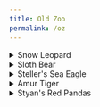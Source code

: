 ```yaml
---
title: Old Zoo
permalink: /oz
---
```


<details><summary>Snow Leopard</summary>
  <br>
Zoo Boise has one snow leopard:
  <br>
- Sabu
  <br>
  <br>
<img src="pics/sabu.jpg" class="inline"/>
</details>

<details><summary>Sloth Bear</summary>
  <br>
Zoo Boise has one sloth bear:
  <br>
- Paji is a female sloth bear. She is often moody, and only does things if she wants to. The Sloth Bear Encounter is an opportunity to feed her mealworms through a tube, but she frequently chooses not to participate, or takes a lot of coaxing to do so.
  <br>
  <br>
<img src="pics/paji.jpg" class="inline"/>
</details>

<details><summary>Steller's Sea Eagle</summary>
  <br>
Zoo Boise has one sea eagle:
  <br>
- Vlad is a male sea eagle. He can occasionally be heard screeching, which is audible throughout the surrounding areas.
  <br>
  <br>
<img src="pics/vlad.jpg" class="inline"/>
</details>

<details><summary>Amur Tiger</summary>
  <br>
Zoo Boise has one tiger:
  <br>
- Akasha is an older female tiger. She moved to the zoo when she was no longer able to participate in an SSP (Species Surival Plan). She lives here because our zoo can't support cubs, and that opens up a space for cub-bearing females at other institutions.
  <br>
  <br>
  Akasha's chuffing:
  <br>
  <audio controls>
  <source src="sounds/akasha.ogg" type="audio/ogg">
  <source src="sounds/akasha.mp3" type="audio/mpeg">
Your browser does not support the audio element.
</audio>
<img src="pics/akasha.jpg" class="inline"/>
</details>

<details><summary>Styan's Red Pandas</summary>
  <br>
Zoo Boise has two Styan's red pandas:
  <br>
- Jasper is the male, and is missing some front teeth, leading to his tongue sticking out most of the time.
  <br>
- Stevie is the female, and is a bit defensive of her indoor area, often not allowing Jasper to come in. She is most frequently near the back of her exhibit or inside.
  <br>
  <br>
<img src="pics/styans.png" class="inline"/>
</details>
